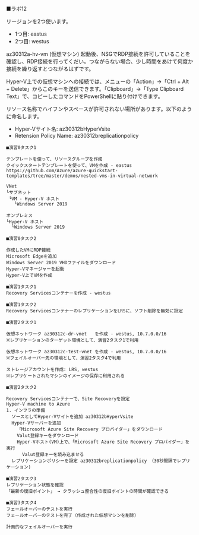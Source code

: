■ラボ12

リージョンを2つ使います。
- 1つ目: eastus
- 2つ目: westus

az30312a-hv-vm (仮想マシン) 起動後、NSGでRDP接続を許可していることを確認し、RDP接続を行ってくだい。つながらない場合、少し時間をあけて何度か接続を繰り返すとつながるはずです。

Hyper-V上での仮想マシンへの接続では、メニューの「Action」→「Ctrl + Alt + Delete」からこのキーを送信できます。「Clipboard」→「Type Clipboard Text」で、コピーしたコマンドをPowerShellに貼り付けできます。

リソース名称でハイフンやスペースが許可されない場所があります。以下のように命名します。

- Hyper-Vサイト名: az30312bHyperVsite 
- Retension Policy Name: az30312breplicationpolicy

```
■演習0タスク1

テンプレートを使って、リソースグループを作成
クイックスタートテンプレートを使って、VMを作成 - eastus
https://github.com/Azure/azure-quickstart-templates/tree/master/demos/nested-vms-in-virtual-network

VNet
└サブネット
 └VM - Hyper-V ホスト
   └Windows Server 2019

オンプレミス
└Hyper-V ホスト
  └Windows Server 2019

■演習0タスク2

作成したVMにRDP接続
Microsoft Edgeを追加
Windows Server 2019 VHDファイルをダウンロード
Hyper-Vマネージャーを起動
Hyper-V上でVMを作成

■演習1タスク1
Recovery Servicesコンテナーを作成 - westus

■演習1タスク2
Recovery ServicesコンテナーのレプリケーションをLRSに、ソフト削除を無効に設定

■演習2タスク1

仮想ネットワーク az30312c-dr-vnet   を作成 - westus, 10.7.0.0/16
※レプリケーションのターゲット環境として、演習2タスク1で利用

仮想ネットワーク az30312c-test-vnet を作成 - westus, 10.7.0.0/16
※フェイルオーバー先の環境として、演習2タスク4で利用

ストレージアカウントを作成: LRS, westus
※レプリケートされたマシンのイメージの保存に利用される

■演習2タスク2

Recovery Servicesコンテナーで、Site Recoveryを設定
Hyper-V machine to Azure
1. インフラの準備
  ソースとしてHyper-Vサイトを追加 az30312bHyperVsite
  Hyper-Vサーバーを追加
    「Microsoft Azure Site Recovery プロバイダー」をダウンロード
    Valut登録キーをダウンロード
    Hyper-Vホスト(VM)上で、「Microsoft Azure Site Recovery プロバイダー」を実行
      Valut登録キーを読み込ませる
  レプリケーションポリシーを設定 az30312breplicationpolicy （30秒間隔でレプリケーション)

■演習2タスク3
レプリケーション状態を確認
「最新の復旧ポイント」 → クラッシュ整合性の復旧ポイントの時間が確認できる

■演習3タスク4
フェールオーバーのテストを実行
フェールオーバーのテストを完了（作成された仮想マシンを削除）

計画的なフェイルオーバーを実行
```